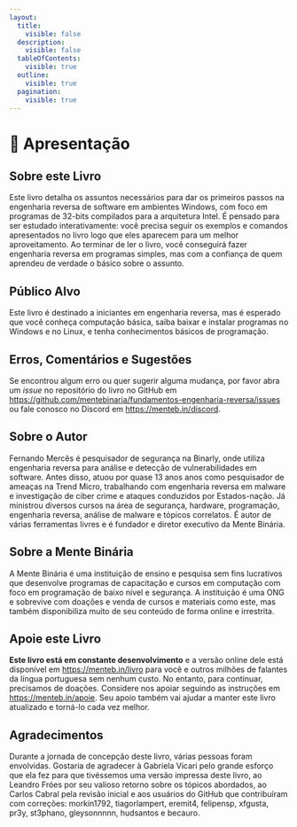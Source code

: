 ```yaml
---
layout:
  title:
    visible: false
  description:
    visible: false
  tableOfContents:
    visible: true
  outline:
    visible: true
  pagination:
    visible: true
---
```


# 🙌 Apresentação

## Sobre este Livro

Este livro detalha os assuntos necessários para dar os primeiros passos na engenharia reversa de software em ambientes Windows, com foco em programas de 32-bits compilados para a arquitetura Intel. É pensado para ser estudado interativamente: você precisa seguir os exemplos e comandos apresentados no livro logo que eles aparecem para um melhor aproveitamento. Ao terminar de ler o livro, você conseguirá fazer engenharia reversa em programas simples, mas com a confiança de quem aprendeu de verdade o básico sobre o assunto.

## Público Alvo

Este livro é destinado a iniciantes em engenharia reversa, mas é esperado que você conheça computação básica, saiba baixar e instalar programas no Windows e no Linux, e tenha conhecimentos básicos de programação.

## Erros, Comentários e Sugestões

Se encontrou algum erro ou quer sugerir alguma mudança, por favor abra um _issue_ no repositório do livro no GitHub em https://github.com/mentebinaria/fundamentos-engenharia-reversa/issues ou fale conosco no Discord em https://menteb.in/discord.

## Sobre o Autor

Fernando Mercês é pesquisador de segurança na Binarly, onde utiliza engenharia reversa para análise e detecção de vulnerabilidades em software. Antes disso, atuou por quase 13 anos anos como pesquisador de ameaças na Trend Micro, trabalhando com engenharia reversa em malware e investigação de ciber crime e ataques conduzidos por Estados-nação. Já ministrou diversos cursos na área de segurança, hardware, programação, engenharia reversa, análise de malware e tópicos correlatos. É autor de várias ferramentas livres e é fundador e diretor executivo da Mente Binária.

## Sobre a Mente Binária

A Mente Binária é uma instituição de ensino e pesquisa sem fins lucrativos que desenvolve programas de capacitação e cursos em computação com foco em programação de baixo nível e segurança. A instituição é uma ONG e sobrevive com doações e venda de cursos e materiais como este, mas também disponibiliza muito de seu conteúdo de forma online e irrestrita.

## Apoie este Livro

**Este livro está em constante desenvolvimento** e a versão online dele está disponível em https://menteb.in/livro para você e outros milhões de falantes da língua portuguesa sem nenhum custo. No entanto, para continuar, precisamos de doações. Considere nos apoiar seguindo as instruções em https://menteb.in/apoie. Seu apoio também vai ajudar a manter este livro atualizado e torná-lo cada vez melhor.

## Agradecimentos

Durante a jornada de concepção deste livro, várias pessoas foram envolvidas. Gostaria de agradecer à Gabriela Vicari pelo grande esforço que ela fez para que tivéssemos uma versão impressa deste livro, ao Leandro Fróes por seu valioso retorno sobre os tópicos abordados, ao Carlos Cabral pela revisão inicial e aos usuários do GitHub que contribuíram com correções: morkin1792, tiagorlampert, eremit4, felipensp, xfgusta, pr3y, st3phano, gleysonnnnn, hudsantos e becauro.
